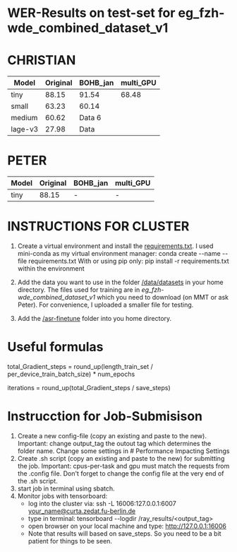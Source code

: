 # WER-Results on test-set for eg_fzh-wde_combined_dataset_v1

# CHRISTIAN
| Model | Original | BOHB_jan | multi_GPU |
|----------|----------|----------|----------|
| tiny    | 88.15    | 91.54   | 68.48 |
| small    | 63.23    | 60.14   |      |
| medium   | 60.62    | Data 6   |     |
| lage-v3 | 27.98 | Data |         |

# PETER
| Model | Original | BOHB_jan | multi_GPU |
|----------|----------|----------|----------|
| tiny    | 88.15    | -  | - |


# INSTRUCTIONS FOR CLUSTER

1. Create a virtual environment and install the [requirements.txt](requirements.txt). 
   I used mini-conda as my virtual environment manager: conda create --name <env> --file requirements.txt
   With or using pip only: pip install -r requirements.txt within the environment


3. Add the data you want to use in the folder [/data/datasets](data/datasets) in your home directory. The files used for training are in *eg_fzh-wde_combined_dataset_v1* which you need to download (on MMT or ask Peter). For convenience, I uploaded a smaller file for testing.


4. Add the [/asr-finetune](asr-finetune) folder into you home directory.

# Useful formulas

total_Gradient_steps = round_up(length_train_set / per_device_train_batch_size) * num_epochs

iterations = round_up(total_Gradient_steps / save_steps)


# Instrucction for Job-Submisison

1. Create a new config-file (copy an existing and paste to the new). Important: change output_tag the outout tag which determines the folder name. Change some settings in # Performance Impacting Settings
2. Create .sh script (copy an existing and paste to the new) for submitting the job. Important: cpus-per-task and gpu must match the requests from the .config file. Don't forget to change the config file at the very end of the .sh script.
3. start job in terminal using sbatch.
4. Monitor jobs with tensorboard:
   - log into the cluster via: ssh -L 16006:127.0.0.1:6007 <your_name@curta.zedat.fu-berlin.de>
   - type in terminal: tensorboard --logdir /ray_results/<output_tag>
   - open browser on your local machine and type: http://127.0.0.1:16006
   - Note that results will based on save_steps. So you need to be a bit patient for things to be seen.
